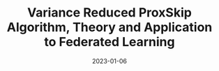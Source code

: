 ---
layout: default
modal-id: 3
date: 2023-01-06
img: ProxSkip.png
alt: image-alt
short-title: ProxSkip
title: Variance Reduced ProxSkip Algorithm, Theory and Application to Federated Learning
project-date: Jul 2022
client: Grigory Malinovsky<sup>1</sup>,Kai Yi<sup>1</sup>, Peter Richtárik <sup>1</sup
category: <sup>1</sup>KAUST
description: Abstract - We study distributed optimization methods based on the local training (LT) paradigm achieving communication efficiency by performing richer local gradient-based training on the clients before parameter averaging. Looking back at the progress of the field, we identify 5 generations of LT methods 1) heuristic, 2) homogeneous, 3) sublinear, 4) linear, and 5) accelerated. The 5th generation, initiated by the ProxSkip method of Mishchenko, Malinovsky, Stich and Richtárik (2022) and its analysis, is characterized by the first theoretical confirmation that LT is a communication acceleration mechanism. Inspired by this recent progress, we contribute to the 5th generation of LT methods by showing that it is possible to enhance them further using variance reduction. While all previous theoretical results for LT methods ignore the cost of local work altogether, and are framed purely in terms of the number of communication rounds, we show that our methods can be substantially faster in terms of the total training cost than the state-of-the-art method ProxSkip in theory and practice in the regime when local computation is sufficiently expensive. We characterize this threshold theoretically, and confirm our theoretical predictions with empirical results.
link: https://arxiv.org/abs/2207.04338
---